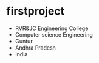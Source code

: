 # firstproject

- RVR&JC Engineering College
- Computer science Engineering
- Guntur
- Andhra Pradesh
- India
